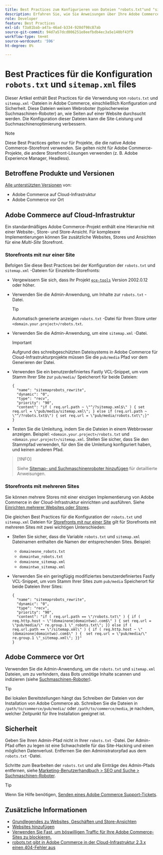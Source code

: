 ```yaml
---
title: Best Practices zum Konfigurieren von Dateien "robots.txt"und "sitemap.xml"
description: Erfahren Sie, wie Sie Anweisungen über Ihre Adobe Commerce-Website an Webcrawler weitergeben.
role: Developer
feature: Best Practices
exl-id: f3a81bab-a47a-46ad-b334-920df98c87ab
source-git-commit: 94d7a57dcd006251e8eefbdb4ec3a5e140bf43f9
workflow-type: tm+mt
source-wordcount: '596'
ht-degree: 0%

---
```


# Best Practices für die Konfiguration `robots.txt` und `sitemap.xml` files

Dieser Artikel enthält Best Practices für die Verwendung von `robots.txt` und `sitemap.xml` -Dateien in Adobe Commerce, einschließlich Konfiguration und Sicherheit. Diese Dateien weisen Webroboter (typischerweise Suchmaschinen-Roboter) an, wie Seiten auf einer Website durchsucht werden. Die Konfiguration dieser Dateien kann die Site-Leistung und Suchmaschinenoptimierung verbessern.

>[!NOTE]
>
>Diese Best Practices gelten nur für Projekte, die die native Adobe Commerce-Storefront verwenden. Sie gelten nicht für Adobe Commerce-Projekte, die andere Storefront-Lösungen verwenden (z. B. Adobe Experience Manager, Headless).

## Betroffene Produkte und Versionen

[Alle unterstützten Versionen](../../../release/versions.md) von:

- Adobe Commerce auf Cloud-Infrastruktur
- Adobe Commerce vor Ort

## Adobe Commerce auf Cloud-Infrastruktur

Ein standardmäßiges Adobe Commerce-Projekt enthält eine Hierarchie mit einer Website-, Store- und Store-Ansicht. Für komplexere Implementierungen können Sie zusätzliche Websites, Stores und Ansichten für eine _Multi-Site_ Storefront.

### Storefronts mit nur einer Site

Befolgen Sie diese Best Practices bei der Konfiguration der `robots.txt` und `sitemap.xml` -Dateien für Einzelsite-Storefronts:

- Vergewissern Sie sich, dass Ihr Projekt [`ece-tools`](https://devdocs.magento.com/cloud/release-notes/ece-release-notes.html) Version 2002.0.12 oder höher.
- Verwenden Sie die Admin-Anwendung, um Inhalte zur `robots.txt` -Datei.

  >[!TIP]
  >
  >Automatisch generierte anzeigen `robots.txt` -Datei für Ihren Store unter `<domain.your.project>/robots.txt`.

- Verwenden Sie die Admin-Anwendung, um eine `sitemap.xml` -Datei.

  >[!IMPORTANT]
  >
  >Aufgrund des schreibgeschützten Dateisystems in Adobe Commerce für Cloud-Infrastrukturprojekte müssen Sie die `pub/media` Pfad vor dem Generieren der Datei.

- Verwenden Sie ein benutzerdefiniertes Fastly VCL-Snippet, um vom Stamm Ihrer Site zur `pub/media/` Speicherort für beide Dateien:

  ```vcl
  {
    "name": "sitemaprobots_rewrite",
    "dynamic": "0",
    "type": "recv",
    "priority": "90",
    "content": "if ( req.url.path ~ \"^/?sitemap.xml$\" ) { set req.url = \"pub/media/sitemap.xml\"; } else if (req.url.path ~ \"^/?robots.txt$\") { set req.url = \"pub/media/robots.txt\";}"
  }
  ```

- Testen Sie die Umleitung, indem Sie die Dateien in einem Webbrowser anzeigen. Beispiel: `<domain.your.project>/robots.txt` und `<domain.your.project>/sitemap.xml`. Stellen Sie sicher, dass Sie den Stammpfad verwenden, für den Sie die Umleitung konfiguriert haben, und keinen anderen Pfad.

>[!INFO]
>
>Siehe [Sitemap- und Suchmaschinenroboter hinzufügen](https://devdocs.magento.com/cloud/trouble/robots-sitemap.html) für detaillierte Anweisungen.


### Storefronts mit mehreren Sites

Sie können mehrere Stores mit einer einzigen Implementierung von Adobe Commerce in der Cloud-Infrastruktur einrichten und ausführen. Siehe [Einrichten mehrerer Websites oder Stores](https://devdocs.magento.com/cloud/project/project-multi-sites.html).

Die gleichen Best Practices für die Konfiguration der `robots.txt` und `sitemap.xml` Dateien für [Storefronts mit nur einer Site](#single-site-storefronts) gilt für Storefronts mit mehreren Sites mit zwei wichtigen Unterschieden:

- Stellen Sie sicher, dass die Variable `robots.txt` und `sitemap.xml` Dateinamen enthalten die Namen der entsprechenden Sites. Beispiel:
   - `domaineone_robots.txt`
   - `domaintwo_robots.txt`
   - `domainone_sitemap.xml`
   - `domaintwo_sitemap.xml`

- Verwenden Sie ein geringfügig modifiziertes benutzerdefiniertes Fastly VCL-Snippet, um vom Stamm Ihrer Sites zum `pub/media` Speicherort für beide Dateien Ihrer Sites:

  ```vcl
  {
    "name": "sitemaprobots_rewrite",
    "dynamic": "0",
    "type": "recv",
    "priority": "90",
    "content": "if ( req.url.path == \"/robots.txt\" ) { if ( req.http.host ~ \"(domainone|domaintwo).com$\" ) { set req.url = \"pub/media/\" re.group.1 \"_robots.txt\"; }} else if ( req.url.path == \"/sitemap.xml\" ) { if ( req.http.host ~ \"(domainone|domaintwo).com$\" ) {  set req.url = \"pub/media/\" re.group.1 \"_sitemap.xml\"; }}"
  }
  ```

## Adobe Commerce vor Ort

Verwenden Sie die Admin-Anwendung, um die `robots.txt` und `sitemap.xml` Dateien, um zu verhindern, dass Bots unnötige Inhalte scannen und indizieren (siehe [Suchmaschinen-Roboter](https://experienceleague.adobe.com/docs/commerce-admin/marketing/seo/seo-overview.html#search-engine-robots)).

>[!TIP]
>
>Bei lokalen Bereitstellungen hängt das Schreiben der Dateien von der Installation von Adobe Commerce ab. Schreiben Sie die Dateien in `/path/to/commerce/pub/media/` oder `/path/to/commerce/media`, je nachdem, welcher Zeitpunkt für Ihre Installation geeignet ist.

## Sicherheit

Geben Sie Ihren Admin-Pfad nicht in Ihrer `robots.txt` -Datei. Der Admin-Pfad offen zu legen ist eine Schwachstelle für das Site-Hacking und einen möglichen Datenverlust. Entfernen Sie den Administratorpfad aus dem `robots.txt` -Datei.

Schritte zum Bearbeiten der `robots.txt` und alle Einträge des Admin-Pfads entfernen, siehe [Marketing-Benutzerhandbuch > SEO und Suche > Suchmaschinen-Roboter](https://experienceleague.adobe.com/docs/commerce-admin/marketing/seo/seo-overview.html#search-engine-robots).

>[!TIP]
>
>Wenn Sie Hilfe benötigen, [Senden eines Adobe Commerce Support-Tickets](https://experienceleague.adobe.com/docs/commerce-knowledge-base/kb/help-center-guide/magento-help-center-user-guide.html#submit-ticket).

## Zusätzliche Informationen

- [Grundlegendes zu Websites, Geschäften und Store-Ansichten](https://devdocs.magento.com/cloud/configure/configure-best-practices.html#sites)
- [Websites hinzufügen](https://docs.magento.com/user-guide/stores/stores-all-create-website.html)
- [Verwenden Sie Fast, um böswilligen Traffic für Ihre Adobe Commerce-Sites zu blockieren.](https://devdocs.magento.com/cloud/cdn/fastly-vcl-blocking.html)
- [robots.txt gibt in Adobe Commerce in der Cloud-Infrastruktur 2.3.x einen 404-Fehler aus](https://experienceleague.adobe.com/docs/commerce-knowledge-base/kb/troubleshooting/miscellaneous/robots.txt-gives-404-error-magento-commerce-cloud-2.3.x.html)
